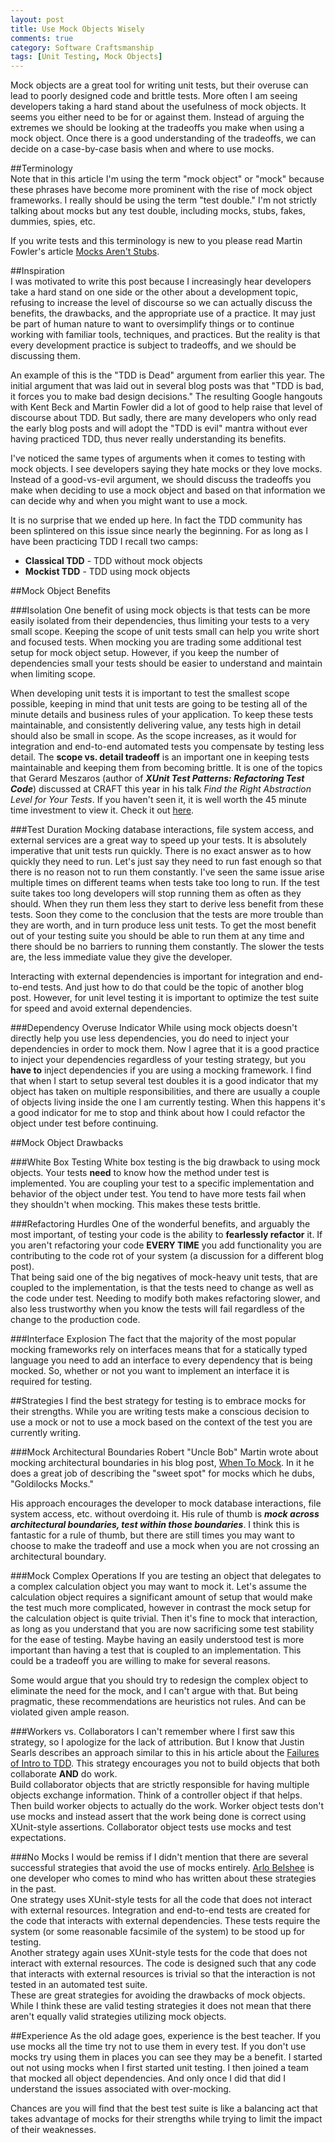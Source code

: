 ```yaml
---
layout: post
title: Use Mock Objects Wisely
comments: true
category: Software Craftsmanship
tags: [Unit Testing, Mock Objects]
---
```

Mock objects are a great  tool for writing unit tests, but their overuse can lead to poorly designed code and brittle tests. More often I am seeing developers taking a hard stand about the usefulness of mock objects. It seems you either need to be for or against them. Instead of arguing the extremes we should be looking at the tradeoffs you make when using a mock object. Once there is a good understanding of the tradeoffs, we can decide on a case-by-case basis when and where to use mocks.  
<!--more-->  

##Terminology  
Note that in this article I'm using the term "mock object" or "mock" because these phrases have become more prominent with the rise of mock object frameworks. I really should be using the term "test double." I'm not strictly talking about mocks but any test double, including mocks, stubs, fakes, dummies, spies, etc. 

If you write tests and this terminology is new to you please read Martin Fowler's article [Mocks Aren't Stubs](http://martinfowler.com/articles/mocksArentStubs.html).

##Inspiration  
I was motivated to write this post because I increasingly hear developers take a hard stand on one side or the other about a development topic, refusing to increase the level of discourse so we can actually discuss the benefits, the drawbacks, and the appropriate use of a practice. It may just be part of human nature to want to oversimplify things or to continue working with familiar tools, techniques, and practices. But the reality is that every development practice is subject to tradeoffs, and we should be discussing them. 

An example of this is the "TDD is Dead" argument from earlier this year. The initial argument that was laid out in several blog posts was that "TDD is bad, it forces you to make bad design decisions." The resulting Google hangouts with Kent Beck and Martin Fowler did a lot of good to help raise that level of discourse about TDD. But sadly, there are many developers who only read the early blog posts and will adopt the "TDD is evil" mantra without ever having practiced TDD, thus never really understanding its benefits.

I've noticed the same types of arguments when it comes to testing with mock objects. I see developers saying they hate mocks or they love mocks. Instead of a good-vs-evil argument, we should discuss the tradeoffs you make when deciding to use a mock object and based on that information we can decide why and when you might want to use a mock.

It is no surprise that we ended up here. In fact the TDD community has been splintered on this issue since nearly the beginning. For as long as I have been practicing TDD I recall two camps:   

* **Classical TDD** - TDD without mock objects   
* **Mockist TDD** - TDD using mock objects   

##Mock Object Benefits

###Isolation
One benefit of using mock objects is that tests can be more easily isolated from their dependencies, thus limiting your tests to a very small scope. Keeping the scope of unit tests small can help you write short and focused tests. When mocking you are trading some additional test setup for mock object setup. However, if you keep the number of dependencies small your tests should be easier to understand and maintain when limiting scope.

When developing unit tests it is important to test the smallest scope possible, keeping in mind that unit tests are going to be testing all of the minute details and business rules of your application. To keep these tests maintainable, and consistently delivering value, any tests high in detail should also be small in scope. As the scope increases, as it would for integration and end-to-end automated tests you compensate by testing less detail. The **scope vs. detail tradeoff** is an important one in keeping tests maintainable and keeping them from becoming brittle. It is one of the topics that Gerard Meszaros (author of _**XUnit Test Patterns: Refactoring Test Code**_) discussed at CRAFT this year in his talk _Find the Right Abstraction Level for Your Tests_. If you haven't seen it, it is well worth the 45 minute time investment to view it. Check it out [here](http://m.ustream.tv/recorded/46744750).

###Test Duration
Mocking database interactions, file system access, and external services are a great way to speed up your tests. It is absolutely imperative that unit tests run quickly. There is no exact answer as to how quickly they need to run. Let's just say they need to run fast enough so that there is no reason not to run them constantly. I've seen the same issue arise multiple times on different teams when tests take too long to run. If the test suite takes too long developers will stop running them as often as they should. When they run them less they start to derive less benefit from these tests. Soon they come to the conclusion that the tests are more trouble than they are worth, and in turn produce less unit tests. To get the most benefit out of your testing suite you should be able to run them at any time and there should be no barriers to running them constantly. The slower the tests are, the less immediate value they give the developer.

Interacting with external dependencies is important for integration and end-to-end tests. And just how to do that could be the topic of another blog post. However, for unit level testing it is important to optimize the test suite for speed and avoid external dependencies.

###Dependency Overuse Indicator
While using mock objects doesn't directly help you use less dependencies, you do need to inject your dependencies in order to mock them. Now I agree that it is a good practice to inject your dependencies regardless of your testing strategy, but you **have to** inject dependencies if you are using a mocking framework. I find that when I start to setup several test doubles it is a good indicator that my object has taken on multiple responsibilities, and there are usually a couple of objects living inside the one I am currently testing. When this happens it's a good indicator for me to stop and think about how I could refactor the object under test before continuing.

##Mock Object Drawbacks

###White Box Testing
White box testing is the big drawback to using mock objects. Your tests **need** to know how the method under test is implemented. You are coupling your test to a specific implementation and behavior of the object under test. You tend to have more tests fail when they shouldn't when mocking. This makes these tests brittle.

###Refactoring Hurdles
One of the wonderful benefits, and arguably the most important, of testing your code is the ability to **fearlessly refactor** it. If you aren't refactoring your code **EVERY TIME** you add functionality you are contributing to the code rot of your system (a discussion for a different blog post).  
That being said one of the big negatives of mock-heavy unit tests, that are coupled to the implementation, is that the tests need to change as well as the code under test. Needing to modify both makes refactoring slower, and also less trustworthy when you know the tests will fail regardless of the change to the production code.

###Interface Explosion
The fact that the majority of the most popular mocking frameworks rely on interfaces means that for a statically typed language you need to add an interface to every dependency that is being mocked. So, whether or not you want to implement an interface it is required for testing.

##Strategies
I find the best strategy for testing is to embrace mocks for their strengths. While you are writing tests make a conscious decision to use a mock or not to use a mock based on the context of the test you are currently writing.

###Mock Architectural Boundaries
Robert "Uncle Bob" Martin wrote about mocking architectural boundaries in his blog post, [When To Mock](http://blog.8thlight.com/uncle-bob/2014/05/10/WhenToMock.html). In it he does a great job of describing the "sweet spot" for mocks which he dubs, "Goldilocks Mocks."

His approach encourages the developer to mock database interactions, file system access, etc. without overdoing it. His rule of thumb is **_mock across architectural boundaries, test within those boundaries_**. I think this is fantastic for a rule of thumb, but there are still times you may want to choose to make the tradeoff and use a mock when you are not crossing an architectural boundary.

###Mock Complex Operations
If you are testing an object that delegates to a complex calculation object you may want to mock it. Let's assume the calculation object requires a significant amount of setup that would make the test much more complicated, however in contrast the mock setup for the calculation object is quite trivial. Then it's fine to mock that interaction, as long as you understand that you are now sacrificing some test stability for the ease of testing. Maybe having an easily understood test is more important than having a test that is coupled to an implementation. This could be a tradeoff you are willing to make for several reasons.

Some would argue that you should try to redesign the complex object to eliminate the need for the mock, and I can't argue with that. But being pragmatic, these recommendations are heuristics not rules. And can be violated given ample reason. 

###Workers vs. Collaborators
I can't remember where I first saw this strategy, so I apologize for the lack of attribution. But I know that Justin Searls describes an approach similar to this in his article about the [Failures of Intro to TDD](http://blog.testdouble.com/posts/2014-01-25-the-failures-of-intro-to-tdd.html). 
This strategy encourages you not to build objects that both collaborate **AND** do work.   
Build collaborator objects that are strictly responsible for having multiple objects exchange information. Think of a controller object if that helps.  Then build worker objects to actually do the work. 
Worker object tests don't use mocks and instead assert that the work being done is correct using XUnit-style assertions. Collaborator object tests use mocks and test expectations.

###No Mocks
I would be remiss if I didn't mention that there are several successful strategies that avoid the use of mocks entirely.  [Arlo Belshee](http://www.arlobelshee.com) is one developer who comes to mind who has written about these strategies in the past.  
One strategy uses XUnit-style tests for all the code that does not interact with external resources. Integration and end-to-end tests are created for the code that interacts with external dependencies. These tests require the system (or some reasonable facsimile of the system) to be stood up for testing.   
Another strategy again uses XUnit-style tests for the code that does not interact with external resources. The code is designed such that any code that interacts with external resources is trivial so that the interaction is not tested in an automated test suite.  
These are great strategies for avoiding the drawbacks of mock objects. While I think these are valid testing strategies it does not mean that there aren't equally valid strategies utilizing mock objects. 

##Experience
As the old adage goes, experience is the best teacher. If you use mocks all the time try not to use them in every test. If you don't use mocks try using them in places you can see they may be a benefit. I started out not using mocks when I first started unit testing. I then joined a team that mocked all object dependencies. And only once I did that did I understand the issues associated with over-mocking.  

Chances are you will find that the best test suite is like a balancing act that takes advantage of mocks for their strengths while trying to limit the impact of their weaknesses.

